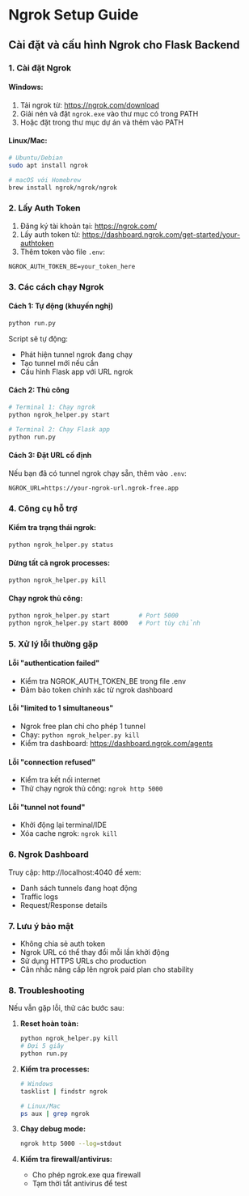 # Ngrok Setup Guide

## Cài đặt và cấu hình Ngrok cho Flask Backend

### 1. Cài đặt Ngrok

#### Windows:
1. Tải ngrok từ: https://ngrok.com/download
2. Giải nén và đặt `ngrok.exe` vào thư mục có trong PATH
3. Hoặc đặt trong thư mục dự án và thêm vào PATH

#### Linux/Mac:
```bash
# Ubuntu/Debian
sudo apt install ngrok

# macOS với Homebrew
brew install ngrok/ngrok/ngrok
```

### 2. Lấy Auth Token

1. Đăng ký tài khoản tại: https://ngrok.com/
2. Lấy auth token từ: https://dashboard.ngrok.com/get-started/your-authtoken
3. Thêm token vào file `.env`:

```env
NGROK_AUTH_TOKEN_BE=your_token_here
```

### 3. Các cách chạy Ngrok

#### Cách 1: Tự động (khuyến nghị)
```bash
python run.py
```
Script sẽ tự động:
- Phát hiện tunnel ngrok đang chạy
- Tạo tunnel mới nếu cần
- Cấu hình Flask app với URL ngrok

#### Cách 2: Thủ công
```bash
# Terminal 1: Chạy ngrok
python ngrok_helper.py start

# Terminal 2: Chạy Flask app
python run.py
```

#### Cách 3: Đặt URL cố định
Nếu bạn đã có tunnel ngrok chạy sẵn, thêm vào `.env`:
```env
NGROK_URL=https://your-ngrok-url.ngrok-free.app
```

### 4. Công cụ hỗ trợ

#### Kiểm tra trạng thái ngrok:
```bash
python ngrok_helper.py status
```

#### Dừng tất cả ngrok processes:
```bash
python ngrok_helper.py kill
```

#### Chạy ngrok thủ công:
```bash
python ngrok_helper.py start        # Port 5000
python ngrok_helper.py start 8000   # Port tùy chỉnh
```

### 5. Xử lý lỗi thường gặp

#### Lỗi "authentication failed"
- Kiểm tra NGROK_AUTH_TOKEN_BE trong file .env
- Đảm bảo token chính xác từ ngrok dashboard

#### Lỗi "limited to 1 simultaneous"
- Ngrok free plan chỉ cho phép 1 tunnel
- Chạy: `python ngrok_helper.py kill`
- Kiểm tra dashboard: https://dashboard.ngrok.com/agents

#### Lỗi "connection refused"
- Kiểm tra kết nối internet
- Thử chạy ngrok thủ công: `ngrok http 5000`

#### Lỗi "tunnel not found"
- Khởi động lại terminal/IDE
- Xóa cache ngrok: `ngrok kill`

### 6. Ngrok Dashboard

Truy cập: http://localhost:4040 để xem:
- Danh sách tunnels đang hoạt động
- Traffic logs
- Request/Response details

### 7. Lưu ý bảo mật

- Không chia sẻ auth token
- Ngrok URL có thể thay đổi mỗi lần khởi động
- Sử dụng HTTPS URLs cho production
- Cân nhắc nâng cấp lên ngrok paid plan cho stability

### 8. Troubleshooting

Nếu vẫn gặp lỗi, thử các bước sau:

1. **Reset hoàn toàn:**
   ```bash
   python ngrok_helper.py kill
   # Đợi 5 giây
   python run.py
   ```

2. **Kiểm tra processes:**
   ```bash
   # Windows
   tasklist | findstr ngrok
   
   # Linux/Mac
   ps aux | grep ngrok
   ```

3. **Chạy debug mode:**
   ```bash
   ngrok http 5000 --log=stdout
   ```

4. **Kiểm tra firewall/antivirus:**
   - Cho phép ngrok.exe qua firewall
   - Tạm thời tắt antivirus để test